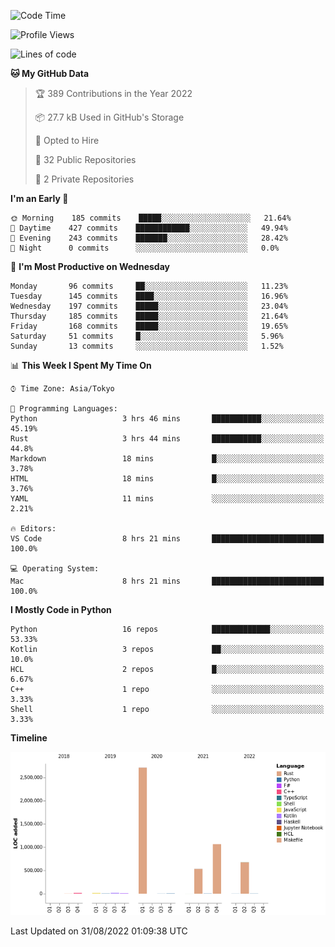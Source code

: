 <!--START_SECTION:waka-->
![Code Time](http://img.shields.io/badge/Code%20Time-447%20hrs%206%20mins-blue)

![Profile Views](http://img.shields.io/badge/Profile%20Views-0-blue)

![Lines of code](https://img.shields.io/badge/From%20Hello%20World%20I%27ve%20Written-5%20Million%20lines%20of%20code-blue)

**🐱 My GitHub Data** 

> 🏆 389 Contributions in the Year 2022
 > 
> 📦 27.7 kB Used in GitHub's Storage 
 > 
> 💼 Opted to Hire
 > 
> 📜 32 Public Repositories 
 > 
> 🔑 2 Private Repositories  
 > 
**I'm an Early 🐤** 

```text
🌞 Morning    185 commits    █████░░░░░░░░░░░░░░░░░░░░   21.64% 
🌆 Daytime    427 commits    ████████████░░░░░░░░░░░░░   49.94% 
🌃 Evening    243 commits    ███████░░░░░░░░░░░░░░░░░░   28.42% 
🌙 Night      0 commits      ░░░░░░░░░░░░░░░░░░░░░░░░░   0.0%

```
📅 **I'm Most Productive on Wednesday** 

```text
Monday       96 commits     ██░░░░░░░░░░░░░░░░░░░░░░░   11.23% 
Tuesday      145 commits    ████░░░░░░░░░░░░░░░░░░░░░   16.96% 
Wednesday    197 commits    █████░░░░░░░░░░░░░░░░░░░░   23.04% 
Thursday     185 commits    █████░░░░░░░░░░░░░░░░░░░░   21.64% 
Friday       168 commits    █████░░░░░░░░░░░░░░░░░░░░   19.65% 
Saturday     51 commits     █░░░░░░░░░░░░░░░░░░░░░░░░   5.96% 
Sunday       13 commits     ░░░░░░░░░░░░░░░░░░░░░░░░░   1.52%

```


📊 **This Week I Spent My Time On** 

```text
⌚︎ Time Zone: Asia/Tokyo

💬 Programming Languages: 
Python                   3 hrs 46 mins       ███████████░░░░░░░░░░░░░░   45.19% 
Rust                     3 hrs 44 mins       ███████████░░░░░░░░░░░░░░   44.8% 
Markdown                 18 mins             █░░░░░░░░░░░░░░░░░░░░░░░░   3.78% 
HTML                     18 mins             █░░░░░░░░░░░░░░░░░░░░░░░░   3.76% 
YAML                     11 mins             ░░░░░░░░░░░░░░░░░░░░░░░░░   2.21%

🔥 Editors: 
VS Code                  8 hrs 21 mins       █████████████████████████   100.0%

💻 Operating System: 
Mac                      8 hrs 21 mins       █████████████████████████   100.0%

```

**I Mostly Code in Python** 

```text
Python                   16 repos            █████████████░░░░░░░░░░░░   53.33% 
Kotlin                   3 repos             ██░░░░░░░░░░░░░░░░░░░░░░░   10.0% 
HCL                      2 repos             █░░░░░░░░░░░░░░░░░░░░░░░░   6.67% 
C++                      1 repo              ░░░░░░░░░░░░░░░░░░░░░░░░░   3.33% 
Shell                    1 repo              ░░░░░░░░░░░░░░░░░░░░░░░░░   3.33%

```


**Timeline**

![Chart not found](https://raw.githubusercontent.com/kitagawa-hr/kitagawa-hr/main/charts/bar_graph.png) 


 Last Updated on 31/08/2022 01:09:38 UTC
<!--END_SECTION:waka-->
